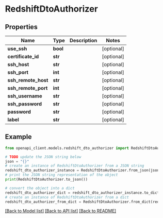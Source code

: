 # RedshiftDtoAuthorizer


## Properties

Name | Type | Description | Notes
------------ | ------------- | ------------- | -------------
**use_ssh** | **bool** |  | [optional] 
**certificate_id** | **str** |  | [optional] 
**ssh_host** | **str** |  | [optional] 
**ssh_port** | **int** |  | [optional] 
**ssh_remote_host** | **str** |  | [optional] 
**ssh_remote_port** | **int** |  | [optional] 
**ssh_username** | **str** |  | [optional] 
**ssh_password** | **str** |  | [optional] 
**password** | **str** |  | [optional] 
**label** | **str** |  | [optional] 

## Example

```python
from openapi_client.models.redshift_dto_authorizer import RedshiftDtoAuthorizer

# TODO update the JSON string below
json = "{}"
# create an instance of RedshiftDtoAuthorizer from a JSON string
redshift_dto_authorizer_instance = RedshiftDtoAuthorizer.from_json(json)
# print the JSON string representation of the object
print(RedshiftDtoAuthorizer.to_json())

# convert the object into a dict
redshift_dto_authorizer_dict = redshift_dto_authorizer_instance.to_dict()
# create an instance of RedshiftDtoAuthorizer from a dict
redshift_dto_authorizer_from_dict = RedshiftDtoAuthorizer.from_dict(redshift_dto_authorizer_dict)
```
[[Back to Model list]](../README.md#documentation-for-models) [[Back to API list]](../README.md#documentation-for-api-endpoints) [[Back to README]](../README.md)


